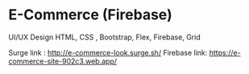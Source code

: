# E-Commerce (Firebase)
UI/UX Design
HTML, CSS , Bootstrap, Flex, Firebase, Grid


Surge link : http://e-commerce-look.surge.sh/
Firebase link: https://e-commerce-site-902c3.web.app/
